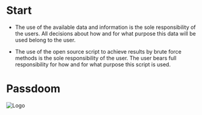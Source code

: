 # Start

- The use of the available data and information is the sole responsibility of the users. All decisions about how and for what purpose this data will be used belong to the user.

- The use of the open source script to achieve results by brute force methods is the sole responsibility of the user. The user bears full responsibility for how and for what purpose this script is used.

# Passdoom

![Logo](https://gcdnb.pbrd.co/images/9d2uGT6u2tH7.png?o=1)
